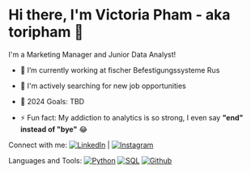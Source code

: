 # Hi there, I'm Victoria Pham - aka toripham 👋

I'm a Marketing Manager and Junior Data Analyst!

- 👷 I’m currently working at fischer Befestigungssysteme Rus
  
- 🌱 I'm actively searching for new job opportunities
  
- 🥅 2024 Goals: TBD

- ⚡️ Fun fact: My addiction to analytics is so strong, I even say **"end" instead of "bye"** 😂

Connect with me:
[![LinkedIn](https://img.shields.io/badge/-LinkedIn-blue)](link-to-your-linkedin-profile) | [![Instagram](https://img.shields.io/badge/-Instagram-pink)](https://www.instagram.com/victoripham/?hl=ru)

Languages and Tools:
[![Python](https://img.shields.io/badge/-Python-blue?style=for-the-badge&logo=python)](#) 
[![SQL](https://img.shields.io/badge/-SQL-yellow?style=for-the-badge&logo=sql)](#) 
[![Github](https://img.shields.io/badge/-Github-black?style=for-the-badge&logo=github)](#)
